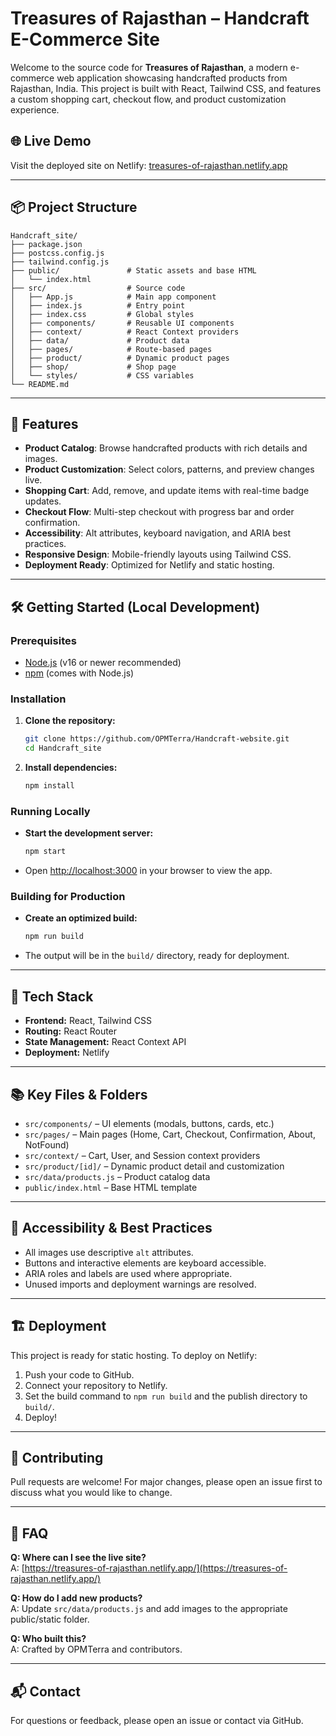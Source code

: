 # Treasures of Rajasthan – Handcraft E-Commerce Site

Welcome to the source code for **Treasures of Rajasthan**, a modern e-commerce web application showcasing handcrafted products from Rajasthan, India. This project is built with React, Tailwind CSS, and features a custom shopping cart, checkout flow, and product customization experience.

## 🌐 Live Demo

Visit the deployed site on Netlify: [treasures-of-rajasthan.netlify.app](https://treasures-of-rajasthan.netlify.app/)

---

## 📦 Project Structure

```
Handcraft_site/
├── package.json
├── postcss.config.js
├── tailwind.config.js
├── public/               # Static assets and base HTML
│   └── index.html
├── src/                  # Source code
│   ├── App.js            # Main app component
│   ├── index.js          # Entry point
│   ├── index.css         # Global styles
│   ├── components/       # Reusable UI components
│   ├── context/          # React Context providers
│   ├── data/             # Product data
│   ├── pages/            # Route-based pages
│   ├── product/          # Dynamic product pages
│   ├── shop/             # Shop page
│   └── styles/           # CSS variables
└── README.md
```

---

## 🚀 Features

- **Product Catalog**: Browse handcrafted products with rich details and images.
- **Product Customization**: Select colors, patterns, and preview changes live.
- **Shopping Cart**: Add, remove, and update items with real-time badge updates.
- **Checkout Flow**: Multi-step checkout with progress bar and order confirmation.
- **Accessibility**: Alt attributes, keyboard navigation, and ARIA best practices.
- **Responsive Design**: Mobile-friendly layouts using Tailwind CSS.
- **Deployment Ready**: Optimized for Netlify and static hosting.

---

## 🛠️ Getting Started (Local Development)

### Prerequisites
- [Node.js](https://nodejs.org/) (v16 or newer recommended)
- [npm](https://www.npmjs.com/) (comes with Node.js)

### Installation
1. **Clone the repository:**
   ```sh
   git clone https://github.com/OPMTerra/Handcraft-website.git
   cd Handcraft_site
   ```
2. **Install dependencies:**
   ```sh
   npm install
   ```

### Running Locally
- **Start the development server:**
  ```sh
  npm start
  ```
- Open [http://localhost:3000](http://localhost:3000) in your browser to view the app.

### Building for Production
- **Create an optimized build:**
  ```sh
  npm run build
  ```
- The output will be in the `build/` directory, ready for deployment.

---

## 🧩 Tech Stack
- **Frontend:** React, Tailwind CSS
- **Routing:** React Router
- **State Management:** React Context API
- **Deployment:** Netlify

---

## 📚 Key Files & Folders
- `src/components/` – UI elements (modals, buttons, cards, etc.)
- `src/pages/` – Main pages (Home, Cart, Checkout, Confirmation, About, NotFound)
- `src/context/` – Cart, User, and Session context providers
- `src/product/[id]/` – Dynamic product detail and customization
- `src/data/products.js` – Product catalog data
- `public/index.html` – Base HTML template

---

## 📝 Accessibility & Best Practices
- All images use descriptive `alt` attributes.
- Buttons and interactive elements are keyboard accessible.
- ARIA roles and labels are used where appropriate.
- Unused imports and deployment warnings are resolved.

---

## 🏗️ Deployment

This project is ready for static hosting. To deploy on Netlify:
1. Push your code to GitHub.
2. Connect your repository to Netlify.
3. Set the build command to `npm run build` and the publish directory to `build/`.
4. Deploy!

---

## 🤝 Contributing

Pull requests are welcome! For major changes, please open an issue first to discuss what you would like to change.

---


## 🙋 FAQ

**Q: Where can I see the live site?**  
A: [https://treasures-of-rajasthan.netlify.app/](https://treasures-of-rajasthan.netlify.app/)

**Q: How do I add new products?**  
A: Update `src/data/products.js` and add images to the appropriate public/static folder.

**Q: Who built this?**  
A: Crafted by OPMTerra and contributors.

---

## 📬 Contact

For questions or feedback, please open an issue or contact via GitHub.
